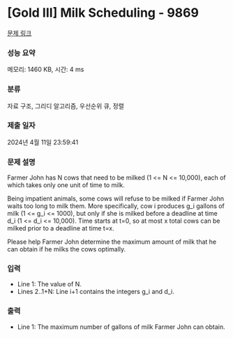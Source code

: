 # [Gold III] Milk Scheduling - 9869 

[문제 링크](https://www.acmicpc.net/problem/9869) 

### 성능 요약

메모리: 1460 KB, 시간: 4 ms

### 분류

자료 구조, 그리디 알고리즘, 우선순위 큐, 정렬

### 제출 일자

2024년 4월 11일 23:59:41

### 문제 설명

<p>Farmer John has N cows that need to be milked (1 <= N <= 10,000), each of which takes only one unit of time to milk.</p><p>Being impatient animals, some cows will refuse to be milked if Farmer John waits too long to milk them.  More specifically, cow i produces g_i gallons of milk (1 <= g_i <= 1000), but only if she is milked before a deadline at time d_i (1 <= d_i <= 10,000).  Time starts at t=0, so at most x total cows can be milked prior to a deadline at time t=x.</p><p>Please help Farmer John determine the maximum amount of milk that he can obtain if he milks the cows optimally.</p>

### 입력 

 <ul><li>Line 1: The value of N.</li><li>Lines 2..1+N: Line i+1 contains the integers g_i and d_i.</li></ul>

### 출력 

 <ul><li>Line 1: The maximum number of gallons of milk Farmer John can obtain.</li></ul>

